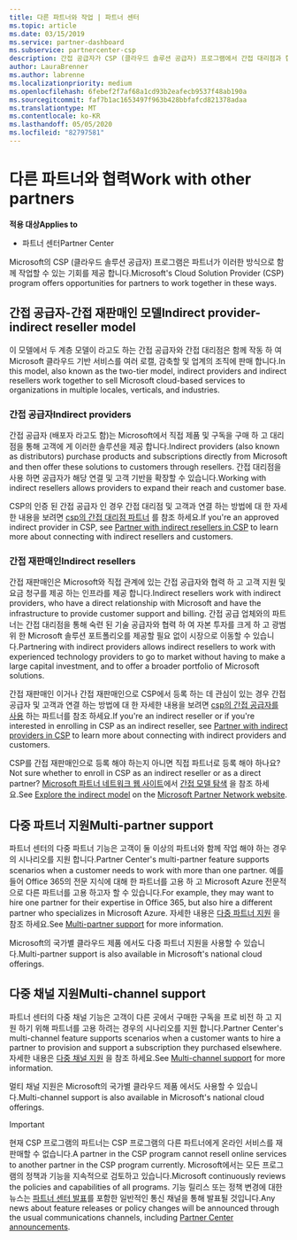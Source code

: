 ```yaml
---
title: 다른 파트너와 작업 | 파트너 센터
ms.topic: article
ms.date: 03/15/2019
ms.service: partner-dashboard
ms.subservice: partnercenter-csp
description: 간접 공급자가 CSP (클라우드 솔루션 공급자) 프로그램에서 간접 대리점과 협력 하는 방법에 대해 알아보고 적절 한 역할을 결정 합니다.
author: LauraBrenner
ms.author: labrenne
ms.localizationpriority: medium
ms.openlocfilehash: 6febef2f7af68a1cd93b2eafecb9537f48ab190a
ms.sourcegitcommit: faf7b1ac1653497f963b428bbfafcd821378adaa
ms.translationtype: MT
ms.contentlocale: ko-KR
ms.lasthandoff: 05/05/2020
ms.locfileid: "82797581"
---
```

# <a name="work-with-other-partners"></a><span data-ttu-id="d28dd-103">다른 파트너와 협력</span><span class="sxs-lookup"><span data-stu-id="d28dd-103">Work with other partners</span></span>

<span data-ttu-id="d28dd-104">**적용 대상**</span><span class="sxs-lookup"><span data-stu-id="d28dd-104">**Applies to**</span></span>

-  <span data-ttu-id="d28dd-105">파트너 센터</span><span class="sxs-lookup"><span data-stu-id="d28dd-105">Partner Center</span></span>

<span data-ttu-id="d28dd-106">Microsoft의 CSP (클라우드 솔루션 공급자) 프로그램은 파트너가 이러한 방식으로 함께 작업할 수 있는 기회를 제공 합니다.</span><span class="sxs-lookup"><span data-stu-id="d28dd-106">Microsoft's Cloud Solution Provider (CSP) program offers opportunities for partners to work together in these ways.</span></span>

## <a name="indirect-provider-indirect-reseller-model"></a><span data-ttu-id="d28dd-107">간접 공급자-간접 재판매인 모델</span><span class="sxs-lookup"><span data-stu-id="d28dd-107">Indirect provider-indirect reseller model</span></span>

<span data-ttu-id="d28dd-108">이 모델에서 두 계층 모델이 라고도 하는 간접 공급자와 간접 대리점은 함께 작동 하 여 Microsoft 클라우드 기반 서비스를 여러 로캘, 감축할 및 업계의 조직에 판매 합니다.</span><span class="sxs-lookup"><span data-stu-id="d28dd-108">In this model, also known as the two-tier model, indirect providers and indirect resellers work together to sell Microsoft cloud-based services to organizations in multiple locales, verticals, and industries.</span></span> 

### <a name="indirect-providers"></a><span data-ttu-id="d28dd-109">간접 공급자</span><span class="sxs-lookup"><span data-stu-id="d28dd-109">Indirect providers</span></span>

<span data-ttu-id="d28dd-110">간접 공급자 (배포자 라고도 함)는 Microsoft에서 직접 제품 및 구독을 구매 하 고 대리점을 통해 고객에 게 이러한 솔루션을 제공 합니다.</span><span class="sxs-lookup"><span data-stu-id="d28dd-110">Indirect providers (also known as distributors) purchase products and subscriptions directly from Microsoft and then offer these solutions to customers through resellers.</span></span> <span data-ttu-id="d28dd-111">간접 대리점을 사용 하면 공급자가 해당 연결 및 고객 기반을 확장할 수 있습니다.</span><span class="sxs-lookup"><span data-stu-id="d28dd-111">Working with indirect resellers allows providers to expand their reach and customer base.</span></span> 

<span data-ttu-id="d28dd-112">CSP의 인증 된 간접 공급자 인 경우 간접 대리점 및 고객과 연결 하는 방법에 대 한 자세한 내용을 보려면 [csp의 간접 대리점 파트너](indirect-provider-tasks-in-partner-center.md) 를 참조 하세요.</span><span class="sxs-lookup"><span data-stu-id="d28dd-112">If you're an approved indirect provider in CSP, see [Partner with indirect resellers in CSP](indirect-provider-tasks-in-partner-center.md) to learn more about connecting with indirect resellers and customers.</span></span> 

### <a name="indirect-resellers"></a><span data-ttu-id="d28dd-113">간접 재판매인</span><span class="sxs-lookup"><span data-stu-id="d28dd-113">Indirect resellers</span></span> 

<span data-ttu-id="d28dd-114">간접 재판매인은 Microsoft와 직접 관계에 있는 간접 공급자와 협력 하 고 고객 지원 및 요금 청구를 제공 하는 인프라를 제공 합니다.</span><span class="sxs-lookup"><span data-stu-id="d28dd-114">Indirect resellers work with indirect providers, who have a direct relationship with Microsoft and have the infrastructure to provide customer support and billing.</span></span> <span data-ttu-id="d28dd-115">간접 공급 업체와의 파트너는 간접 대리점을 통해 숙련 된 기술 공급자와 협력 하 여 자본 투자를 크게 하 고 광범위 한 Microsoft 솔루션 포트폴리오를 제공할 필요 없이 시장으로 이동할 수 있습니다.</span><span class="sxs-lookup"><span data-stu-id="d28dd-115">Partnering with indirect providers allows indirect resellers to work with experienced technology providers to go to market without having to make a large capital investment, and to offer a broader portfolio of Microsoft solutions.</span></span> 

<span data-ttu-id="d28dd-116">간접 재판매인 이거나 간접 재판매인으로 CSP에서 등록 하는 데 관심이 있는 경우 간접 공급자 및 고객과 연결 하는 방법에 대 한 자세한 내용을 보려면 [csp의 간접 공급자를 사용](indirect-reseller-tasks-in-partner-center.md) 하는 파트너를 참조 하세요.</span><span class="sxs-lookup"><span data-stu-id="d28dd-116">If you're an indirect reseller or if you're interested in enrolling in CSP as an indirect reseller, see [Partner with indirect providers in CSP](indirect-reseller-tasks-in-partner-center.md) to learn more about connecting with indirect providers and customers.</span></span>

<span data-ttu-id="d28dd-117">CSP를 간접 재판매인으로 등록 해야 하는지 아니면 직접 파트너로 등록 해야 하나요?</span><span class="sxs-lookup"><span data-stu-id="d28dd-117">Not sure whether to enroll in CSP as an indirect reseller or as a direct partner?</span></span> <span data-ttu-id="d28dd-118">[Microsoft 파트너 네트워크 웹 사이트](https://partner.microsoft.com)에서 [간접 모델 탐색](https://partner.microsoft.com/cloud-solution-provider/indirect) 을 참조 하세요.</span><span class="sxs-lookup"><span data-stu-id="d28dd-118">See [Explore the indirect model](https://partner.microsoft.com/cloud-solution-provider/indirect) on the [Microsoft Partner Network website](https://partner.microsoft.com).</span></span>   

## <a name="multi-partner-support"></a><span data-ttu-id="d28dd-119">다중 파트너 지원</span><span class="sxs-lookup"><span data-stu-id="d28dd-119">Multi-partner support</span></span>

<span data-ttu-id="d28dd-120">파트너 센터의 다중 파트너 기능은 고객이 둘 이상의 파트너와 함께 작업 해야 하는 경우의 시나리오를 지원 합니다.</span><span class="sxs-lookup"><span data-stu-id="d28dd-120">Partner Center's multi-partner feature supports scenarios when a customer needs to work with more than one partner.</span></span> <span data-ttu-id="d28dd-121">예를 들어 Office 365의 전문 지식에 대해 한 파트너를 고용 하 고 Microsoft Azure 전문적으로 다른 파트너를 고용 하고자 할 수 있습니다.</span><span class="sxs-lookup"><span data-stu-id="d28dd-121">For example, they may want to hire one partner for their expertise in Office 365, but also hire a different partner who specializes in Microsoft Azure.</span></span> <span data-ttu-id="d28dd-122">자세한 내용은 [다중 파트너 지원](multipartner.md) 을 참조 하세요.</span><span class="sxs-lookup"><span data-stu-id="d28dd-122">See [Multi-partner support](multipartner.md) for more information.</span></span>

<span data-ttu-id="d28dd-123">Microsoft의 국가별 클라우드 제품 에서도 다중 파트너 지원을 사용할 수 있습니다.</span><span class="sxs-lookup"><span data-stu-id="d28dd-123">Multi-partner support is also available in Microsoft's national cloud offerings.</span></span> 

## <a name="multi-channel-support"></a><span data-ttu-id="d28dd-124">다중 채널 지원</span><span class="sxs-lookup"><span data-stu-id="d28dd-124">Multi-channel support</span></span>

<span data-ttu-id="d28dd-125">파트너 센터의 다중 채널 기능은 고객이 다른 곳에서 구매한 구독을 프로 비전 하 고 지원 하기 위해 파트너를 고용 하려는 경우의 시나리오를 지원 합니다.</span><span class="sxs-lookup"><span data-stu-id="d28dd-125">Partner Center's multi-channel feature supports scenarios when a customer wants to hire a partner to provision and support a subscription they purchased elsewhere.</span></span> <span data-ttu-id="d28dd-126">자세한 내용은 [다중 채널 지원](multichannel.md) 을 참조 하세요.</span><span class="sxs-lookup"><span data-stu-id="d28dd-126">See [Multi-channel support](multichannel.md) for more information.</span></span>

<span data-ttu-id="d28dd-127">멀티 채널 지원은 Microsoft의 국가별 클라우드 제품 에서도 사용할 수 있습니다.</span><span class="sxs-lookup"><span data-stu-id="d28dd-127">Multi-channel support is also available in Microsoft's national cloud offerings.</span></span>

> [!IMPORTANT]  
> <span data-ttu-id="d28dd-128">현재 CSP 프로그램의 파트너는 CSP 프로그램의 다른 파트너에게 온라인 서비스를 재판매할 수 없습니다.</span><span class="sxs-lookup"><span data-stu-id="d28dd-128">A partner in the CSP program cannot resell online services to another partner in the CSP program currently.</span></span> <span data-ttu-id="d28dd-129">Microsoft에서는 모든 프로그램의 정책과 기능을 지속적으로 검토하고 있습니다.</span><span class="sxs-lookup"><span data-stu-id="d28dd-129">Microsoft continuously reviews the policies and capabilities of all programs.</span></span> <span data-ttu-id="d28dd-130">기능 릴리스 또는 정책 변경에 대한 뉴스는 [파트너 센터 발표](https://partner.microsoft.com/pcv/announcements)를 포함한 일반적인 통신 채널을 통해 발표될 것입니다.</span><span class="sxs-lookup"><span data-stu-id="d28dd-130">Any news about feature releases or policy changes will be announced through the usual communications channels, including [Partner Center announcements](https://partner.microsoft.com/pcv/announcements).</span></span>
